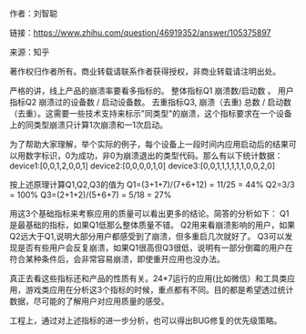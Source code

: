 作者：刘智聪

链接：https://www.zhihu.com/question/46919352/answer/105375897

来源：知乎

著作权归作者所有。商业转载请联系作者获得授权，非商业转载请注明出处。

严格的讲，线上产品的崩溃率要看多指标的。
整体指标Q1 崩溃数/启动数 。
用户指标Q2 崩溃过的设备数 / 启动设备数。
去重指标Q3, 崩溃（去重)  总数 / 启动数（去重）。这需要一些技术支持来标示"同类型"的崩溃，这个指标要求在一个设备上的同类型崩溃只计算1次崩溃和一1次启动。

为了帮助大家理解，举个实际的例子，每个设备上一段时间内应用启动后的结果可以用数字标识，0为成功，非0为崩溃退出的类型代码。那么有以下统计数据：
device1:[0,0,1,2,0,0,1]
device2:[0,0,0,0,1,0]
device3:[0,0,1,1,1,1,1,1,0,0,2,0]

按上述原理计算Q1,Q2,Q3的值为
Q1=(3+1+7)/(7+6+12) = 11/25 = 44%
Q2=3/3 = 100%
Q3=(2+1+2)/(5+6+7) = 5/18 = 27%

用这3个基础指标来考察应用的质量可以看出更多的结论。简答的分析如下：
Q1是最基础的指标，如果Q1低那么整体质量不错。
Q2用来看崩溃影响的用户，如果Q2远大于Q1,说明大部分用户都感受到了崩溃，但多重启几次就好了。
Q3可以发现是否有些用户会反复崩溃，如果Q1很高但Q3很低，说明有一部分倒霉的用户在符合某种条件后，会非常容易崩溃，即使重开应用也没办法。

真正去看这些指标还和产品的性质有关。24*7运行的应用(比如微信）和工具类应用，游戏类应用在分析这3个指标的时候，重点都有不同。目的都是希望透过统计数据，尽可能的了解用户对应用质量的感受。

工程上，通过对上述指标的进一步分析，也可以得出BUG修复的优先级策略。